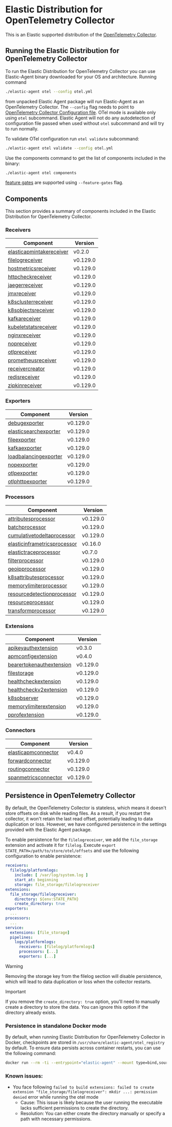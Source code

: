 # Elastic Distribution for OpenTelemetry Collector

This is an Elastic supported distribution of the [OpenTelemetry Collector](https://github.com/open-telemetry/opentelemetry-collector).

## Running the Elastic Distribution for OpenTelemetry Collector

To run the Elastic Distribution for OpenTelemetry Collector you can use Elastic-Agent binary downloaded for your OS and architecture.
Running command

```bash
./elastic-agent otel --config otel.yml
```

from unpacked Elastic Agent package will run Elastic-Agent as an OpenTelemetry Collector. The `--config` flag needs to point to [OpenTelemetry Collector Configuration file](https://opentelemetry.io/docs/collector/configuration/). OTel mode is available only using `otel` subcommand. Elastic Agent will not do any autodetection of configuration file passed when used without `otel` subcommand and will try to run normally.

To validate OTel configuration run `otel validate` subcommand:

```bash
./elastic-agent otel validate --config otel.yml
```

Use the components command to get the list of components included in the binary:

```bash
./elastic-agent otel components
```

[feature gates](https://github.com/open-telemetry/opentelemetry-collector/blob/main/featuregate/README.md#controlling-gates) are supported using `--feature-gates` flag.

## Components

This section provides a summary of components included in the Elastic Distribution for OpenTelemetry Collector.

### Receivers

| Component | Version |
|---|---|
| [elasticapmintakereceiver](https://github.com/elastic/opentelemetry-collector-components/blob/receiver/elasticapmintakereceiver/v0.2.0/receiver/elasticapmintakereceiver/README.md) | v0.2.0 |
| [filelogreceiver](https://github.com/open-telemetry/opentelemetry-collector-contrib/blob/receiver/filelogreceiver/v0.129.0/receiver/filelogreceiver/README.md) | v0.129.0 |
| [hostmetricsreceiver](https://github.com/open-telemetry/opentelemetry-collector-contrib/blob/receiver/hostmetricsreceiver/v0.129.0/receiver/hostmetricsreceiver/README.md) | v0.129.0 |
| [httpcheckreceiver](https://github.com/open-telemetry/opentelemetry-collector-contrib/blob/receiver/httpcheckreceiver/v0.129.0/receiver/httpcheckreceiver/README.md) | v0.129.0 |
| [jaegerreceiver](https://github.com/open-telemetry/opentelemetry-collector-contrib/blob/receiver/jaegerreceiver/v0.129.0/receiver/jaegerreceiver/README.md) | v0.129.0 |
| [jmxreceiver](https://github.com/open-telemetry/opentelemetry-collector-contrib/blob/receiver/jmxreceiver/v0.129.0/receiver/jmxreceiver/README.md) | v0.129.0 |
| [k8sclusterreceiver](https://github.com/open-telemetry/opentelemetry-collector-contrib/blob/receiver/k8sclusterreceiver/v0.129.0/receiver/k8sclusterreceiver/README.md) | v0.129.0 |
| [k8sobjectsreceiver](https://github.com/open-telemetry/opentelemetry-collector-contrib/blob/receiver/k8sobjectsreceiver/v0.129.0/receiver/k8sobjectsreceiver/README.md) | v0.129.0 |
| [kafkareceiver](https://github.com/open-telemetry/opentelemetry-collector-contrib/blob/receiver/kafkareceiver/v0.129.0/receiver/kafkareceiver/README.md) | v0.129.0 |
| [kubeletstatsreceiver](https://github.com/open-telemetry/opentelemetry-collector-contrib/blob/receiver/kubeletstatsreceiver/v0.129.0/receiver/kubeletstatsreceiver/README.md) | v0.129.0 |
| [nginxreceiver](https://github.com/open-telemetry/opentelemetry-collector-contrib/blob/receiver/nginxreceiver/v0.129.0/receiver/nginxreceiver/README.md) | v0.129.0 |
| [nopreceiver](https://github.com/open-telemetry/opentelemetry-collector/blob/receiver/nopreceiver/v0.129.0/receiver/nopreceiver/README.md) | v0.129.0 |
| [otlpreceiver](https://github.com/open-telemetry/opentelemetry-collector/blob/receiver/otlpreceiver/v0.129.0/receiver/otlpreceiver/README.md) | v0.129.0 |
| [prometheusreceiver](https://github.com/open-telemetry/opentelemetry-collector-contrib/blob/receiver/prometheusreceiver/v0.129.0/receiver/prometheusreceiver/README.md) | v0.129.0 |
| [receivercreator](https://github.com/open-telemetry/opentelemetry-collector-contrib/blob/receiver/receivercreator/v0.129.0/receiver/receivercreator/README.md) | v0.129.0 |
| [redisreceiver](https://github.com/open-telemetry/opentelemetry-collector-contrib/blob/receiver/redisreceiver/v0.129.0/receiver/redisreceiver/README.md) | v0.129.0 |
| [zipkinreceiver](https://github.com/open-telemetry/opentelemetry-collector-contrib/blob/receiver/zipkinreceiver/v0.129.0/receiver/zipkinreceiver/README.md) | v0.129.0 |

### Exporters

| Component | Version |
|---|---|
| [debugexporter](https://github.com/open-telemetry/opentelemetry-collector/blob/exporter/debugexporter/v0.129.0/exporter/debugexporter/README.md) | v0.129.0 |
| [elasticsearchexporter](https://github.com/open-telemetry/opentelemetry-collector-contrib/blob/exporter/elasticsearchexporter/v0.129.0/exporter/elasticsearchexporter/README.md) | v0.129.0 |
| [fileexporter](https://github.com/open-telemetry/opentelemetry-collector-contrib/blob/exporter/fileexporter/v0.129.0/exporter/fileexporter/README.md) | v0.129.0 |
| [kafkaexporter](https://github.com/open-telemetry/opentelemetry-collector-contrib/blob/exporter/kafkaexporter/v0.129.0/exporter/kafkaexporter/README.md) | v0.129.0 |
| [loadbalancingexporter](https://github.com/open-telemetry/opentelemetry-collector-contrib/blob/exporter/loadbalancingexporter/v0.129.0/exporter/loadbalancingexporter/README.md) | v0.129.0 |
| [nopexporter](https://github.com/open-telemetry/opentelemetry-collector/blob/exporter/nopexporter/v0.129.0/exporter/nopexporter/README.md) | v0.129.0 |
| [otlpexporter](https://github.com/open-telemetry/opentelemetry-collector/blob/exporter/otlpexporter/v0.129.0/exporter/otlpexporter/README.md) | v0.129.0 |
| [otlphttpexporter](https://github.com/open-telemetry/opentelemetry-collector/blob/exporter/otlphttpexporter/v0.129.0/exporter/otlphttpexporter/README.md) | v0.129.0 |

### Processors

| Component | Version |
|---|---|
| [attributesprocessor](https://github.com/open-telemetry/opentelemetry-collector-contrib/blob/processor/attributesprocessor/v0.129.0/processor/attributesprocessor/README.md) | v0.129.0 |
| [batchprocessor](https://github.com/open-telemetry/opentelemetry-collector/blob/processor/batchprocessor/v0.129.0/processor/batchprocessor/README.md) | v0.129.0 |
| [cumulativetodeltaprocessor](https://github.com/open-telemetry/opentelemetry-collector-contrib/blob/processor/cumulativetodeltaprocessor/v0.129.0/processor/cumulativetodeltaprocessor/README.md) | v0.129.0 |
| [elasticinframetricsprocessor](https://github.com/elastic/opentelemetry-collector-components/blob/processor/elasticinframetricsprocessor/v0.16.0/processor/elasticinframetricsprocessor/README.md) | v0.16.0 |
| [elastictraceprocessor](https://github.com/elastic/opentelemetry-collector-components/blob/processor/elastictraceprocessor/v0.7.0/processor/elastictraceprocessor/README.md) | v0.7.0 |
| [filterprocessor](https://github.com/open-telemetry/opentelemetry-collector-contrib/blob/processor/filterprocessor/v0.129.0/processor/filterprocessor/README.md) | v0.129.0 |
| [geoipprocessor](https://github.com/open-telemetry/opentelemetry-collector-contrib/blob/processor/geoipprocessor/v0.129.0/processor/geoipprocessor/README.md) | v0.129.0 |
| [k8sattributesprocessor](https://github.com/open-telemetry/opentelemetry-collector-contrib/blob/processor/k8sattributesprocessor/v0.129.0/processor/k8sattributesprocessor/README.md) | v0.129.0 |
| [memorylimiterprocessor](https://github.com/open-telemetry/opentelemetry-collector/blob/processor/memorylimiterprocessor/v0.129.0/processor/memorylimiterprocessor/README.md) | v0.129.0 |
| [resourcedetectionprocessor](https://github.com/open-telemetry/opentelemetry-collector-contrib/blob/processor/resourcedetectionprocessor/v0.129.0/processor/resourcedetectionprocessor/README.md) | v0.129.0 |
| [resourceprocessor](https://github.com/open-telemetry/opentelemetry-collector-contrib/blob/processor/resourceprocessor/v0.129.0/processor/resourceprocessor/README.md) | v0.129.0 |
| [transformprocessor](https://github.com/open-telemetry/opentelemetry-collector-contrib/blob/processor/transformprocessor/v0.129.0/processor/transformprocessor/README.md) | v0.129.0 |

### Extensions

| Component | Version |
|---|---|
| [apikeyauthextension](https://github.com/elastic/opentelemetry-collector-components/blob/extension/apikeyauthextension/v0.3.0/extension/apikeyauthextension/README.md) | v0.3.0 |
| [apmconfigextension](https://github.com/elastic/opentelemetry-collector-components/blob/extension/apmconfigextension/v0.4.0/extension/apmconfigextension/README.md) | v0.4.0 |
| [bearertokenauthextension](https://github.com/open-telemetry/opentelemetry-collector-contrib/blob/extension/bearertokenauthextension/v0.129.0/extension/bearertokenauthextension/README.md) | v0.129.0 |
| [filestorage](https://github.com/open-telemetry/opentelemetry-collector-contrib/blob/extension/storage/filestorage/v0.129.0/extension/storage/filestorage/README.md) | v0.129.0 |
| [healthcheckextension](https://github.com/open-telemetry/opentelemetry-collector-contrib/blob/extension/healthcheckextension/v0.129.0/extension/healthcheckextension/README.md) | v0.129.0 |
| [healthcheckv2extension](https://github.com/open-telemetry/opentelemetry-collector-contrib/blob/extension/healthcheckv2extension/v0.129.0/extension/healthcheckv2extension/README.md) | v0.129.0 |
| [k8sobserver](https://github.com/open-telemetry/opentelemetry-collector-contrib/blob/extension/observer/k8sobserver/v0.129.0/extension/observer/k8sobserver/README.md) | v0.129.0 |
| [memorylimiterextension](https://github.com/open-telemetry/opentelemetry-collector/blob/extension/memorylimiterextension/v0.129.0/extension/memorylimiterextension/README.md) | v0.129.0 |
| [pprofextension](https://github.com/open-telemetry/opentelemetry-collector-contrib/blob/extension/pprofextension/v0.129.0/extension/pprofextension/README.md) | v0.129.0 |

### Connectors

| Component | Version |
|---|---|
| [elasticapmconnector](https://github.com/elastic/opentelemetry-collector-components/blob/connector/elasticapmconnector/v0.4.0/connector/elasticapmconnector/README.md) | v0.4.0 |
| [forwardconnector](https://github.com/open-telemetry/opentelemetry-collector/blob/connector/forwardconnector/v0.129.0/connector/forwardconnector/README.md) | v0.129.0 |
| [routingconnector](https://github.com/open-telemetry/opentelemetry-collector-contrib/blob/connector/routingconnector/v0.129.0/connector/routingconnector/README.md) | v0.129.0 |
| [spanmetricsconnector](https://github.com/open-telemetry/opentelemetry-collector-contrib/blob/connector/spanmetricsconnector/v0.129.0/connector/spanmetricsconnector/README.md) | v0.129.0 |
## Persistence in OpenTelemetry Collector

By default, the OpenTelemetry Collector is stateless, which means it doesn't store offsets on disk while reading files. As a result, if you restart the collector, it won't retain the last read offset, potentially leading to data duplication or loss. However, we have configured persistence in the settings provided with the Elastic Agent package.

To enable persistence for the `filelogreceiver`, we add the `file_storage` extension and activate it for `filelog`.
Execute `export STATE_PATH=/path/to/store/otel/offsets` and use the following configuration to enable persistence:

```yaml
receivers:
  filelog/platformlogs:
    include: [ /var/log/system.log ]
    start_at: beginning
    storage: file_storage/filelogreceiver
extensions:
  file_storage/filelogreceiver:
    directory: ${env:STATE_PATH}
    create_directory: true
exporters:
  ...
processors:
  ...
service:
  extensions: [file_storage]
  pipelines:
    logs/platformlogs:
      receivers: [filelog/platformlogs]
      processors: [...]
      exporters: [...]
```

> [!WARNING]
Removing the storage key from the filelog section will disable persistence, which will lead to data duplication or loss when the collector restarts.

> [!IMPORTANT]
If you remove the `create_directory: true` option, you'll need to manually create a directory to store the data. You can ignore this option if the directory already exists.

### Persistence in standalone Docker mode

By default, when running Elastic Distribution for OpenTelemetry Collector in Docker, checkpoints are stored in `/usr/share/elastic-agent/otel_registry` by default. To ensure data persists across container restarts, you can use the following command:

```bash
docker run --rm -ti --entrypoint="elastic-agent" --mount type=bind,source=/path/on/host,target=/usr/share/elastic-agent/otel_registry  docker.elastic.co/elastic-agent/elastic-agent:9.0.0-SNAPSHOT otel
```

### Known issues:
-  You face following `failed to build extensions: failed to create extension "file_storage/filelogreceiver": mkdir ...: permission denied` error while running the otel mode
	- Cause: This issue is likely because the user running the executable lacks sufficient permissions to create the directory.
	- Resolution: You can either create the directory manually or specify a path with necessary permissions.
